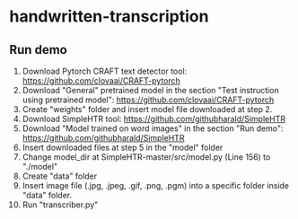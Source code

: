 # handwritten-transcription

## Run demo
1. Download Pytorch CRAFT text detector tool: https://github.com/clovaai/CRAFT-pytorch
2. Download "General" pretrained model in the section "Test instruction using pretrained model": https://github.com/clovaai/CRAFT-pytorch
3. Create "weights" folder and insert model file downloaded at step 2.
4. Download SimpleHTR tool: https://github.com/githubharald/SimpleHTR
5. Download "Model trained on word images" in the section "Run demo": https://github.com/githubharald/SimpleHTR
6. Insert downloaded files at step 5 in the "model" folder
7. Change model_dir at SimpleHTR-master/src/model.py (Line 156) to "./model"
8. Create "data" folder
8. Insert image file (.jpg, .jpeg, .gif, .png, .pgm) into a specific folder inside "data" folder.
9. Run "transcriber.py"
